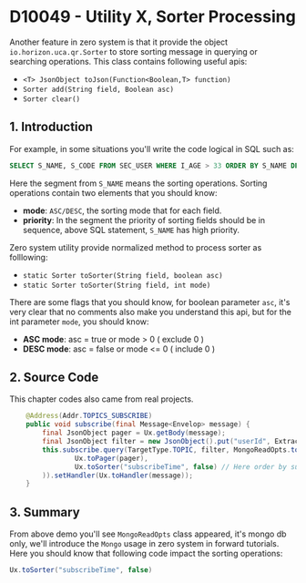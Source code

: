 # D10049 - Utility X, Sorter Processing

Another feature in zero system is that it provide the object `io.horizon.uca.qr.Sorter` to store sorting message in
querying or searching operations. This class contains following useful apis:

* `<T> JsonObject toJson(Function<Boolean,T> function)`
* `Sorter add(String field, Boolean asc)`
* `Sorter clear()`

## 1. Introduction

For example, in some situations you'll write the code logical in SQL such as:

```sql
SELECT S_NAME, S_CODE FROM SEC_USER WHERE I_AGE > 33 ORDER BY S_NAME DESC, S_EMAIL ASC
```

Here the segment from `S_NAME` means the sorting operations. Sorting operations contain two elements that you should
know:

* **mode**: `ASC/DESC`, the sorting mode that for each field.
* **priority**: In the segment the priority of sorting fields should be in sequence, above SQL statement, `S_NAME` has
  high priority.

Zero system utility provide normalized method to process sorter as folllowing:

* `static Sorter toSorter(String field, boolean asc)`
* `static Sorter toSorter(String field, int mode)`

There are some flags that you should know, for boolean parameter `asc`, it's very clear that no comments also make you
understand this api, but for the int parameter `mode`, you should know:

* **ASC mode**: asc = true or mode &gt; 0 \( exclude 0 \)
* **DESC mode**: asc = false or mode &lt;= 0 \( include 0 \)

## 2. Source Code

This chapter codes also came from real projects.

```java
    @Address(Addr.TOPICS_SUBSCRIBE)
    public void subscribe(final Message<Envelop> message) {
        final JsonObject pager = Ux.getBody(message);
        final JsonObject filter = new JsonObject().put("userId", Extractor.getUserId(message));
        this.subscribe.query(TargetType.TOPIC, filter, MongoReadOpts.toFull(
                Ux.toPager(pager), 
                Ux.toSorter("subscribeTime", false) // Here order by subscribeTime DESC mode.
        )).setHandler(Ux.toHandler(message));
    }
```

## 3. Summary

From above demo you'll see `MongoReadOpts` class appeared, it's mongo db only, we'll introduce the `Mongo` usage in zero
system in forward tutorials. Here you should know that following code impact the sorting operations:

```java
Ux.toSorter("subscribeTime", false)
```



